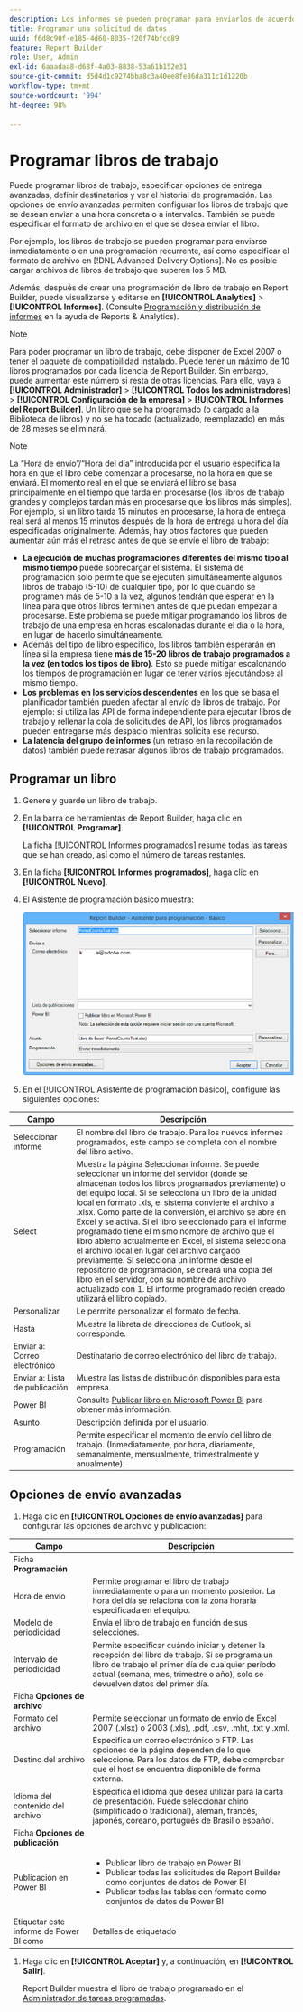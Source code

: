 ```yaml
---
description: Los informes se pueden programar para enviarlos de acuerdo al formato de archivo y la hora que se definan.
title: Programar una solicitud de datos
uuid: f6d8c90f-e185-4d60-8035-f20f74bfcd89
feature: Report Builder
role: User, Admin
exl-id: 6aaadaa8-d68f-4a03-8838-53a61b152e31
source-git-commit: d5d4d1c9274bba8c3a40ee8fe86da311c1d1220b
workflow-type: tm+mt
source-wordcount: '994'
ht-degree: 98%

---
```


# Programar libros de trabajo

Puede programar libros de trabajo, especificar opciones de entrega avanzadas, definir destinatarios y ver el historial de programación. Las opciones de envío avanzadas permiten configurar los libros de trabajo que se desean enviar a una hora concreta o a intervalos. También se puede especificar el formato de archivo en el que se desea enviar el libro.

Por ejemplo, los libros de trabajo se pueden programar para enviarse inmediatamente o en una programación recurrente, así como especificar el formato de archivo en [!DNL Advanced Delivery Options]. No es posible cargar archivos de libros de trabajo que superen los 5 MB.

Además, después de crear una programación de libro de trabajo en Report Builder, puede visualizarse y editarse en **[!UICONTROL Analytics]** > **[!UICONTROL Informes]**. (Consulte [Programación y distribución de informes](/help/analyze/reports-analytics/scheduling.md) en la ayuda de Reports &amp; Analytics).

>[!NOTE]
>
>Para poder programar un libro de trabajo, debe disponer de Excel 2007 o tener el paquete de compatibilidad instalado. Puede tener un máximo de 10 libros programados por cada licencia de Report Builder. Sin embargo, puede aumentar este número si resta de otras licencias. Para ello, vaya a **[!UICONTROL Administrador]** > **[!UICONTROL Todos los administradores]** > **[!UICONTROL Configuración de la empresa]** > **[!UICONTROL Informes del Report Builder]**. Un libro que se ha programado (o cargado a la Biblioteca de libros) y no se ha tocado (actualizado, reemplazado) en más de 28 meses se eliminará.

>[!NOTE]
>
>La “Hora de envío”/“Hora del día” introducida por el usuario especifica la hora en que el libro debe comenzar a procesarse, no la hora en que se enviará. El momento real en el que se enviará el libro se basa principalmente en el tiempo que tarda en procesarse (los libros de trabajo grandes y complejos tardan más en procesarse que los libros más simples). Por ejemplo, si un libro tarda 15 minutos en procesarse, la hora de entrega real será al menos 15 minutos después de la hora de entrega u hora del día especificadas originalmente.
>Además, hay otros factores que pueden aumentar aún más el retraso antes de que se envíe el libro de trabajo:
>
> * **La ejecución de muchas programaciones diferentes del mismo tipo al mismo tiempo** puede sobrecargar el sistema. El sistema de programación solo permite que se ejecuten simultáneamente algunos libros de trabajo (5-10) de cualquier tipo, por lo que cuando se programen más de 5-10 a la vez, algunos tendrán que esperar en la línea para que otros libros terminen antes de que puedan empezar a procesarse. Este problema se puede mitigar programando los libros de trabajo de una empresa en horas escalonadas durante el día o la hora, en lugar de hacerlo simultáneamente.
> * Además del tipo de libro específico, los libros también esperarán en línea si la empresa tiene **más de 15-20 libros de trabajo programados a la vez (en todos los tipos de libro)**. Esto se puede mitigar escalonando los tiempos de programación en lugar de tener varios ejecutándose al mismo tiempo.
> * **Los problemas en los servicios descendentes** en los que se basa el planificador también pueden afectar al envío de libros de trabajo. Por ejemplo: si utiliza las API de forma independiente para ejecutar libros de trabajo y rellenar la cola de solicitudes de API, los libros programados pueden entregarse más despacio mientras solicita ese recurso.
> * **La latencia del grupo de informes** (un retraso en la recopilación de datos) también puede retrasar algunos libros de trabajo programados.


## Programar un libro

1. Genere y guarde un libro de trabajo.
1. En la barra de herramientas de Report Builder, haga clic en **[!UICONTROL Programar]**.

   La ficha [!UICONTROL Informes programados] resume todas las tareas que se han creado, así como el número de tareas restantes.
1. En la ficha **[!UICONTROL Informes programados]**, haga clic en **[!UICONTROL Nuevo]**.
1. El Asistente de programación básico muestra:

   ![](assets/simple-schedule-wizard.png)

1. En el [!UICONTROL Asistente de programación básico], configure las siguientes opciones:

| Campo | Descripción |
|--- |--- |
| Seleccionar informe | El nombre del libro de trabajo. Para los nuevos informes programados, este campo se completa con el nombre del libro activo. |
| Select | Muestra la página Seleccionar informe. Se puede seleccionar un informe del servidor (donde se almacenan todos los libros programados previamente) o del equipo local. Si se selecciona un libro de la unidad local en formato .xls, el sistema convierte el archivo a .xlsx. Como parte de la conversión, el archivo se abre en Excel y se activa. Si el libro seleccionado para el informe programado tiene el mismo nombre de archivo que el libro abierto actualmente en Excel, el sistema selecciona el archivo local en lugar del archivo cargado previamente. Si selecciona un informe desde el repositorio de programación, se creará una copia del libro en el servidor, con su nombre de archivo actualizado con 1. El informe programado recién creado utilizará el libro copiado. |
| Personalizar | Le permite personalizar el formato de fecha. |
| Hasta | Muestra la libreta de direcciones de Outlook, si corresponde. |
| Enviar a: Correo electrónico | Destinatario de correo electrónico del libro de trabajo. |
| Enviar a: Lista de publicación | Muestra las listas de distribución disponibles para esta empresa. |
| Power BI | Consulte [Publicar libro en Microsoft Power BI](/help/analyze/report-builder/c-publish-power-bi/integration-power-bi.md) para obtener más información. |
| Asunto | Descripción definida por el usuario. |
| Programación | Permite especificar el momento de envío del libro de trabajo. (Inmediatamente, por hora, diariamente, semanalmente, mensualmente, trimestralmente y anualmente). |

## Opciones de envío avanzadas

1. Haga clic en **[!UICONTROL Opciones de envío avanzadas]** para configurar las opciones de archivo y publicación:

| Campo | Descripción |
|--- |--- |
| Ficha **Programación** |  |
| Hora de envío | Permite programar el libro de trabajo inmediatamente o para un momento posterior. La hora del día se relaciona con la zona horaria especificada en el equipo. |
| Modelo de periodicidad | Envía el libro de trabajo en función de sus selecciones. |
| Intervalo de periodicidad | Permite especificar cuándo iniciar y detener la recepción del libro de trabajo.   Si se programa un libro de trabajo el primer día de cualquier período actual (semana, mes, trimestre o año), solo se devuelven datos del primer día. |
| Ficha **Opciones de archivo** |  |
| Formato del archivo | Permite seleccionar un formato de envío de Excel 2007 (.xlsx) o 2003 (.xls), .pdf, .csv, .mht, .txt y .xml. |
| Destino del archivo | Especifica un correo electrónico o FTP. Las opciones de la página dependen de lo que seleccione. Para los datos de FTP, debe comprobar que el host se encuentra disponible de forma externa. |
| Idioma del contenido del archivo | Especifica el idioma que desea utilizar para la carta de presentación. Puede seleccionar chino (simplificado o tradicional), alemán, francés, japonés, coreano, portugués de Brasil o español. |
| Ficha **Opciones de publicación** |  |
| Publicación en Power BI | <ul><li>Publicar libro de trabajo en Power BI</li><li>Publicar todas las solicitudes de Report Builder como conjuntos de datos de Power BI</li><li>Publicar todas las tablas con formato como conjuntos de datos de Power BI</li></ul> |
| Etiquetar este informe de Power BI como | Detalles de etiquetado |

1. Haga clic en **[!UICONTROL Aceptar]** y, a continuación, en **[!UICONTROL Salir]**.

   Report Builder muestra el libro de trabajo programado en el [Administrador de tareas programadas](/help/analyze/report-builder/r-arb-scheduled-reports.md).
